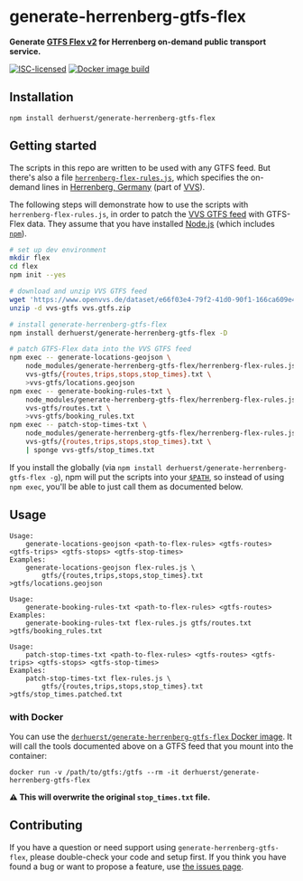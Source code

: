 # generate-herrenberg-gtfs-flex

**Generate [GTFS Flex v2](https://github.com/MobilityData/gtfs-flex/blob/e1832cfea5ddb9df29bd2fc50e80b0a4987695c1/spec/reference.md) for Herrenberg on-demand public transport service.**

[![ISC-licensed](https://img.shields.io/github/license/derhuerst/generate-herrenberg-gtfs-flex.svg)](license.md)
[![Docker image build](https://img.shields.io/docker/cloud/build/derhuerst/generate-herrenberg-gtfs-flex)](https://hub.docker.com/r/derhuerst/generate-herrenberg-gtfs-flex)


## Installation

```shell
npm install derhuerst/generate-herrenberg-gtfs-flex
```


## Getting started

The scripts in this repo are written to be used with any GTFS feed. But there's also a file [`herrenberg-flex-rules.js`](herrenberg-flex-rules.js), which specifies the on-demand lines in [Herrenberg, Germany](https://en.wikipedia.org/wiki/Herrenberg) (part of [VVS](https://www.vvs.de)).

The following steps will demonstrate how to use the scripts with `herrenberg-flex-rules.js`, in order to patch the [VVS GTFS feed](https://www.openvvs.de/dataset/e66f03e4-79f2-41d0-90f1-166ca609e491) with GTFS-Flex data. They assume that you have installed [Node.js](https://nodejs.org/) (which includes [`npm`](https://docs.npmjs.com/cli/v7)).

```bash
# set up dev environment
mkdir flex
cd flex
npm init --yes

# download and unzip VVS GTFS feed
wget 'https://www.openvvs.de/dataset/e66f03e4-79f2-41d0-90f1-166ca609e491/resource/bfbb59c7-767c-4bca-bbb2-d8d32a3e0378/download/google_transit.zip' -O vvs.gtfs.zip
unzip -d vvs-gtfs vvs.gtfs.zip

# install generate-herrenberg-gtfs-flex
npm install derhuerst/generate-herrenberg-gtfs-flex -D

# patch GTFS-Flex data into the VVS GTFS feed
npm exec -- generate-locations-geojson \
	node_modules/generate-herrenberg-gtfs-flex/herrenberg-flex-rules.js \
	vvs-gtfs/{routes,trips,stops,stop_times}.txt \
	>vvs-gtfs/locations.geojson
npm exec -- generate-booking-rules-txt \
	node_modules/generate-herrenberg-gtfs-flex/herrenberg-flex-rules.js \
	vvs-gtfs/routes.txt \
	>vvs-gtfs/booking_rules.txt
npm exec -- patch-stop-times-txt \
	node_modules/generate-herrenberg-gtfs-flex/herrenberg-flex-rules.js \
	vvs-gtfs/{routes,trips,stops,stop_times}.txt \
	| sponge vvs-gtfs/stop_times.txt
```

If you install the globally (via `npm install derhuerst/generate-herrenberg-gtfs-flex -g`), npm will put the scripts into your [`$PATH`](https://en.wikipedia.org/wiki/PATH_(variable)), so instead of using `npm exec`, you'll be able to just call them as documented below.


## Usage

```
Usage:
    generate-locations-geojson <path-to-flex-rules> <gtfs-routes> <gtfs-trips> <gtfs-stops> <gtfs-stop-times>
Examples:
    generate-locations-geojson flex-rules.js \
        gtfs/{routes,trips,stops,stop_times}.txt >gtfs/locations.geojson
```

```
Usage:
    generate-booking-rules-txt <path-to-flex-rules> <gtfs-routes>
Examples:
    generate-booking-rules-txt flex-rules.js gtfs/routes.txt >gtfs/booking_rules.txt
```

```
Usage:
    patch-stop-times-txt <path-to-flex-rules> <gtfs-routes> <gtfs-trips> <gtfs-stops> <gtfs-stop-times>
Examples:
    patch-stop-times-txt flex-rules.js \
        gtfs/{routes,trips,stops,stop_times}.txt >gtfs/stop_times.patched.txt
```

### with Docker

You can use the [`derhuerst/generate-herrenberg-gtfs-flex` Docker image](https://hub.docker.com/r/derhuerst/generate-herrenberg-gtfs-flex). It will call the tools documented above on a GTFS feed that you mount into the container:

```shell
docker run -v /path/to/gtfs:/gtfs --rm -it derhuerst/generate-herrenberg-gtfs-flex
```

**⚠️ This will overwrite the original `stop_times.txt` file.**


## Contributing

If you have a question or need support using `generate-herrenberg-gtfs-flex`, please double-check your code and setup first. If you think you have found a bug or want to propose a feature, use [the issues page](https://github.com/derhuerst/generate-herrenberg-gtfs-flex/issues).
